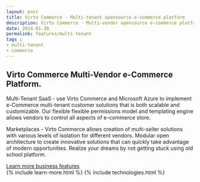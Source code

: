 ```yaml
---
layout: post
title: Virto Commerce - Multi-tenant opensource e-commerce platform
description: Virto Commerce - Multi-vendor opensource e-commerce platform for Marketplace  and SaaS solutions
date: 2014-01-30
permalink: features/multi-tenant
tags : 
- multi-tenant
- commerce
---
```

<article role="main" class="main">
	<div class="for-business __responsive">
		<h1 class="head-title">Virto Commerce Multi-Vendor e-Commerce Platform.</h1>
		<p class="text">Multi-Tenant SaaS - use Virto Commerce and Microsoft Azure to implement e-Commerce multi-tenant customer solutions that is both scalable and customizable. Our flexible flexible permissions model and templating engine allows vendors to control all aspects of e-commerce store.</p>
		<p class="text">Marketplaces - Virto Commerce allows creation of multi-seller solutions with various levels of isolation for different vendors. Modular open architecture to create innovative solutions that can quickly take advantage of modern opportunities. Realize your dreams by not getting stuck using old school platform.</p>
		<a class="link" href="/features/for-business-professionals">Learn more business features</a>
	</div>
	{% include learn-more.html %}
	{% include technologies.html %}
</article>
